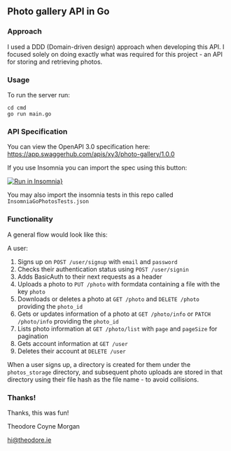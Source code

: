 ## Photo gallery API in Go

### Approach

I used a DDD (Domain-driven design) approach when developing this API. I focused solely on doing exactly what was required for this project - an API for storing and retrieving photos.

### Usage

To run the server run:

```
cd cmd
go run main.go
```

### API Specification

You can view the OpenAPI 3.0 specification here: https://app.swaggerhub.com/apis/xy3/photo-gallery/1.0.0

If you use Insomnia you can import the spec using this button:

[![Run in Insomnia}](https://insomnia.rest/images/run.svg)](https://insomnia.rest/run/?label=Photo%20gallery&uri=https%3A%2F%2Fraw.githubusercontent.com%2Fxy3%2Fgophotos%2Fmain%2Fphotos-v1.yaml)

You may also import the insomnia tests in this repo called `InsomniaGoPhotosTests.json`

### Functionality

A general flow would look like this:

A user:
1. Signs up on `POST /user/signup` with `email` and `password`
2. Checks their authentication status using `POST /user/signin`
3. Adds BasicAuth to their next requests as a header
4. Uploads a photo to `PUT /photo` with formdata containing a file with the key `photo`
5. Downloads or deletes a photo at `GET /photo` and `DELETE /photo` providing the `photo_id`
6. Gets or updates information of a photo at `GET /photo/info` or `PATCH /photo/info` providing the `photo_id`
7. Lists photo information at `GET /photo/list` with `page` and `pageSize` for pagination
8. Gets account information at `GET /user`
9. Deletes their account at `DELETE /user`

When a user signs up, a directory is created for them under the `photos_storage` directory, and subsequent photo uploads are stored in that directory using their file hash as the file name - to avoid collisions.

### Thanks!

Thanks, this was fun!

Theodore Coyne Morgan

hi@theodore.ie
